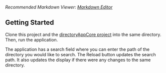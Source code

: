 ﻿*Recommended Markdown Viewer: [Markdown Editor](https://marketplace.visualstudio.com/items?itemName=MadsKristensen.MarkdownEditor2)*

## Getting Started

Clone this project and the [directoryAppCore project](https://github.com/clariechek/directoryAppCore) into the same directory.
Then, run the application.

The application has a search field where you can enter the path of the directory you would like to search.
The Reload button updates the search path. It also updates the display if there were any changes to the same directory.


